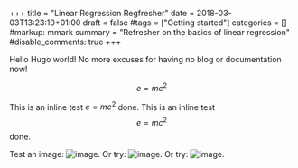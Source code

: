 +++
title = "Linear Regression Regfresher"
date = 2018-03-03T13:23:10+01:00
draft = false
#tags = ["Getting started"]
categories = []
#markup: mmark
summary = "Refresher on the basics of linear regression"
#disable_comments: true
+++


Hello Hugo world! No more excuses for having no blog or documentation now!

$$ e=mc^2 $$

This is an inline test $e=mc^2$ done.
This is an inline test  $$ e=mc^2$$ done.

Test an image:
![image](/images/test_image.png).
Or try:
![image](image_test.png).
Or try:
![image](/img/image_test.png).